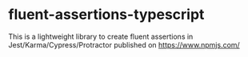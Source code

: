 # fluent-assertions-typescript
This is a lightweight library to create fluent assertions in Jest/Karma/Cypress/Protractor published on https://www.npmjs.com/
